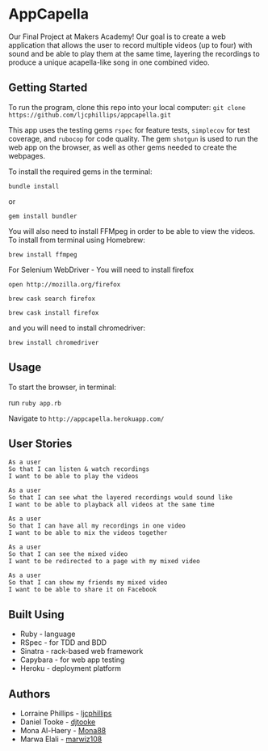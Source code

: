 # AppCapella

Our Final Project at Makers Academy! Our goal is to create a web application that allows the user to record multiple videos (up to four) with sound and be able to play them at the same time, layering the recordings to produce a unique acapella-like song in one combined video.

## Getting Started
To run the program, clone this repo into your local computer:
`git clone https://github.com/ljcphillips/appcapella.git`

This app uses the testing gems `rspec` for feature tests, `simplecov` for test coverage, and `rubocop` for code quality. The gem `shotgun` is used to run the web app on the browser, as well as other gems needed to create the webpages.

To install the required gems in the terminal:
```
bundle install
```
or
```
gem install bundler
```

You will also need to install FFMpeg in order to be able to view the videos. To install from terminal using Homebrew:
```
brew install ffmpeg
```

For Selenium WebDriver -
You will need to install firefox 
```
open http://mozilla.org/firefox
```
```
brew cask search firefox
```
```
brew cask install firefox
```
and you will need to install chromedriver:  
```
brew install chromedriver
```

## Usage
To start the browser, in terminal:

run `ruby app.rb`

Navigate to `http://appcapella.herokuapp.com/`

## User Stories
```
As a user
So that I can listen & watch recordings
I want to be able to play the videos
```
```
As a user
So that I can see what the layered recordings would sound like
I want to be able to playback all videos at the same time
```
```
As a user
So that I can have all my recordings in one video
I want to be able to mix the videos together
```
```
As a user
So that I can see the mixed video
I want to be redirected to a page with my mixed video
```
```
As a user
So that I can show my friends my mixed video
I want to be able to share it on Facebook
```

## Built Using
* Ruby - language
* RSpec - for TDD and BDD
* Sinatra - rack-based web framework
* Capybara - for web app testing
* Heroku - deployment platform

## Authors
* Lorraine Phillips - [ljcphillips](https://github.com/ljcphillips)
* Daniel Tooke - [djtooke](https://github.com/djtooke)
* Mona Al-Haery - [Mona88](https://github.com/Mona88)
* Marwa Elali - [marwiz108](https://github.com/marwiz108)
